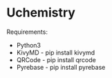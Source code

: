 # Uchemistry
 
Requirements:
* Python3
* KivyMD - pip install kivymd
* QRCode - pip install qrcode
* Pyrebase - pip install pyrebase
